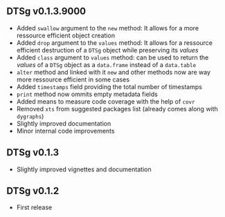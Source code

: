 ## DTSg v0.1.3.9000

* Added `swallow` argument to the `new` method: It allows for a more ressource efficient object creation
* Added `drop` argument to the `values` method: It allows for a ressource efficient destruction of a `DTSg` object while preserving its *values*
* Added `class` argument to `values` method: can be used to return the *values* of a `DTSg` object as a `data.frame` instead of a `data.table`
* `alter` method and linked with it `new` and other methods now are way more ressource efficient in some cases
* Added `timestamps` field providing the total number of timestamps
* `print` method now ommits empty metadata fields
* Added means to measure code coverage with the help of `covr`
* Removed `xts` from suggested packages list (already comes along with `dygraphs`)
* Slightly improved documentation
* Minor internal code improvements

## DTSg v0.1.3

* Slightly improved vignettes and documentation

## DTSg v0.1.2

* First release
